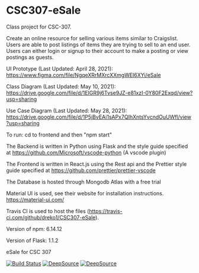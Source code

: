 # CSC307-eSale

Class project for CSC-307. 

Create an online resource for selling various items similar to Craigslist. Users are able to post listings of items they are trying to sell to an end user.
Users can either login or signup to their account to make a posting or view postings as guests.

UI Prototype (Last Updated: April 28, 2021): https://www.figma.com/file/NgqeXRrMXrcXXmgWEI6XYi/eSale

Class Diagram (Last Updated: May 10, 2021): https://drive.google.com/file/d/1EIGR9j6Tvse9JZ-e81xzI-0Y80F2Exqd/view?usp=sharing

Use Case Diagram (Last Updated: May 28, 2021): https://drive.google.com/file/d/1P5jBvEAi1sAPx7QIhXntsYvcndOuUWfl/view?usp=sharing

To run: 
cd to frontend and then "npm start"


The Backend is written in Python using Flask and the style guide specified at https://github.com/Microsoft/vscode-python (A vscode plugin)

The Frontend is written in React.js using the Rest api and the Prettier style guide specified at https://github.com/prettier/prettier-vscode 

The Database is hosted through Mongodb Atlas with a free trial

Material UI is used, see their website for installation instructions. https://material-ui.com/

Travis CI is used to host the files (https://travis-ci.com/github/dreko1/CSC307-eSale). 


Version of npm: 6.14.12

Version of Flask: 1.1.2


eSale for CSC 307


[![Build Status](https://www.travis-ci.com/bklingen-calpoly/CSC307-flask-backend.svg?branch=main)](https://travis-ci.com/github/dreko1/CSC307-eSale)
[![DeepSource](https://deepsource.io/gh/deepsourcelabs/good-first-issue.svg/?label=resolved+issues)](https://deepsource.io/gh/deepsourcelabs/good-first-issue/?ref=repository-badge)
[![DeepSource](https://deepsource.io/gh/deepsourcelabs/good-first-issue.svg/?label=active+issues)](https://deepsource.io/gh/deepsourcelabs/good-first-issue/?ref=repository-badge)
